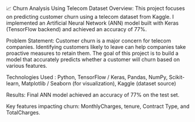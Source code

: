 
📈 Churn Analysis Using Telecom Dataset
Overview:
This project focuses on predicting customer churn using a telecom dataset from Kaggle.
I implemented an Artificial Neural Network (ANN) model built with Keras (TensorFlow backend) and achieved an accuracy of 77%.

Problem Statement:
Customer churn is a major concern for telecom companies. Identifying customers likely to leave can help companies take proactive measures to retain them.
The goal of this project is to build a model that accurately predicts whether a customer will churn based on various features.

Technologies Used :
Python, TensorFlow / Keras, Pandas, NumPy, Scikit-learn, Matplotlib / Seaborn (for visualization), Kaggle (dataset source)

Results:
Final ANN model achieved an accuracy of 77% on the test set.

Key features impacting churn: MonthlyCharges, tenure, Contract Type, and TotalCharges.


